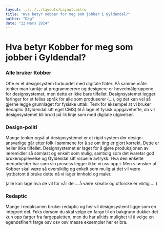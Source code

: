 ```yaml
---
layout: ../../../layouts/Layout.astro
title: "Hva betyr Kobber for meg som jobber i Gyldendal?"
author: "Dag"
date: "22 Mars 2024"
---
```


# Hva betyr Kobber for meg som jobber i Gyldendal?

### Alle bruker Kobber

Ofte er et designsystem forbundet med digitale flater. På samme måte tenker man kankje at programmerere og designere er hovedmålgruppene for designsystemet, men dette er ikke bare tilfellet. Designsystemet legger føringer for et felles språk for alle som produserer (...), og det kan vel så gjerne legge grunnlaget for fysiske uttak. Tenk for eksempel at vi bruker Redaptic (Gyldendal sitt eget CMS) til å lage et fysisk oppgavehefte, da vil designsystemet bli brukt på lik linje som med digitale utgivelser.

### Design-politi

Mange tenker også at designsystemet er et rigid system der design-ansvarlige går etter folk i sømmene for å se om ting er gjort korrekt. Dette er heller ikke tilfellet. Designsystemet er laget for å gjøre produksjonen av læremidler så sømløst og enkelt som mulig, samtidig som det ivaretar god brukeropplevelse og Gyldendal sitt visuelle avtrykk. Hva den enkelte medarbeider har som sin prosess legger ikke vi oss opp i. Men vi ønsker at Kobber skal være så oversiktlig og enkelt som mulig at det vil være lystbetont å bruke dette nå vi lager innhold og maler.

(alle kan lage hva de vil for vår del... å være kreativ og utforske er viktig.... )

### Redaptic

Mange i redaksonen bruker redaptic og her vil designsystemt ligge som en integrert del. Feks dersom du skal velge en farge til en bakgrunn dukker det kun opp farger fra fargepaletten, men du har alltids mulighet til å velge en egendefinert farge osv osv osv masse eksempler her er bra.
